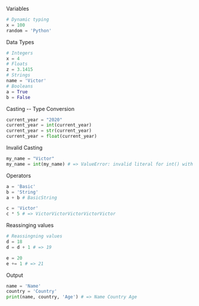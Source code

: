 Variables
```python
# Dynamic typing
x = 100
random = 'Python'
```
Data Types
```python
# Integers
x = 4
# Floats
z = 3.1415
# Strings
name = 'Victor'
# Booleans
a = True
b = False
```

Casting -- Type Conversion
```python
current_year = "2020"
current_year = int(current_year)
current_year = str(current_year)
current_year = float(current_year)
```

Invalid Casting
```python
my_name = "Victor"
my_name = int(my_name) # => ValueError: invalid literal for int() with base 10: 'Victor'
```

Operators 
```python
a = 'Basic'
b = 'String'
a + b # BasicString

c = 'Victor'
c * 5 # => VictorVictorVictorVictorVictor
```

Reassinging values
```python
# Reassingning values
d = 18
d = d + 1 # => 19

e = 20
e += 1 # => 21
```

Output
```python
name = 'Name'
country = 'Country'
print(name, country, 'Age') # => Name Country Age
```
